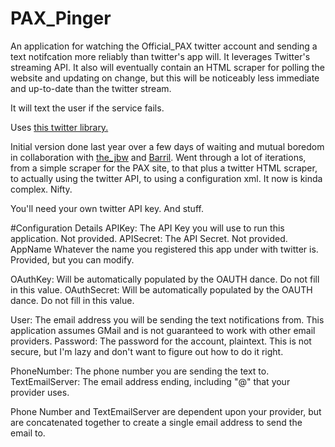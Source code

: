 PAX_Pinger
==========

An application for watching the Official_PAX twitter account and sending a text notifcation more reliably than twitter's app will.  It leverages Twitter's streaming API.  It also will eventually contain an HTML scraper for polling the website and updating on change, but this will be noticeably less immediate and up-to-date than the twitter stream.

It will text the user if the service fails.

Uses <a href="https://pypi.python.org/pypi/twitter#downloads">this twitter library.</a>

Initial version done last year over a few days of waiting and mutual boredom in collaboration with <a href="https://github.com/thejbw">the_jbw</a> and <a href="https://github.com/Barril">Barril</a>.  Went through a lot of iterations, from a simple scraper for the PAX site, to that plus a twitter HTML scraper, to actually using the twitter API, to using a configuration xml.  It now is kinda complex.  Nifty.

You'll need your own twitter API key.  And stuff.

#Configuration Details
APIKey:  The API Key you will use to run this application.  Not provided.
APISecret:  The API Secret.  Not provided.
AppName  Whatever the name you registered this app under with twitter is.  Provided, but you can modify.

OAuthKey:  Will be automatically populated by the OAUTH dance.  Do not fill in this value.
OAuthSecret:  Will be automatically populated by the OAUTH dance.  Do not fill in this value.

User:  The email address you will be sending the text notifications from.  This application assumes GMail and is not guaranteed to work with other email providers.
Password:  The password for the account, plaintext.  This is not secure, but I'm lazy and don't want to figure out how to do it right.

PhoneNumber:  The phone number you are sending the text to.
TextEmailServer: The email address ending, including "@" that your provider uses.

Phone Number and TextEmailServer are dependent upon your provider, but are concatenated together to create a single email address to send the email to.

